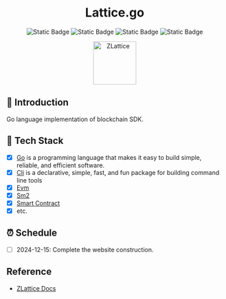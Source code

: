 <h1 align="center">Lattice.go</h1>

<p align="center">
    <img alt="Static Badge" src="https://img.shields.io/badge/go-v1.22.8-blue?logo=go">
    <img alt="Static Badge" src="https://img.shields.io/badge/build-passing-green?logo=github">
    <img alt="Static Badge" src="https://img.shields.io/badge/release-v1.0.0-blue?logo=adguard">
    <img alt="Static Badge" src="https://img.shields.io/badge/Evm-support-orange?logo=ethereum">
</p>

<p align="center">
  <a href="https://golattice.vercel.app/">
    <img src="https://golattice.vercel.app/logo.svg" alt="ZLattice" width="100">
  </a>
</p>

## 📖 Introduction

Go language implementation of blockchain SDK.

## 🚀 Tech Stack

- [x] [Go](https://go.dev/) is a programming language that makes it easy to build simple, reliable, and efficient software.
- [x] [Cli](https://github.com/urfave/cli) is a declarative, simple, fast, and fun package for building command line tools
- [x] [Evm](https://github.com/ethereum/go-ethereum)
- [x] [Sm2](https://github.com/emmansun/gmsm)
- [x] [Smart Contract]()
- [x] etc.

## ⏰ Schedule

- [ ] 2024-12-15: Complete the website construction.


## Reference
+ [ZLattice Docs](http://172.22.0.23:5173/)